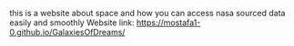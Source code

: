 this is a website about space and how you can access nasa sourced data easily and smoothly
Website link: https://mostafa1-0.github.io/GalaxiesOfDreams/
